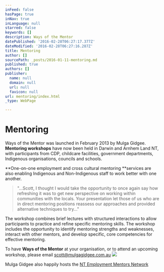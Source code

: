 ```yaml
---
inFeed: false
hasPage: true
inNav: true
inLanguage: null
starred: false
keywords: []
description: Ways of the Mentor
datePublished: '2016-02-28T06:27:17.377Z'
dateModified: '2016-02-28T06:27:16.287Z'
title: Mentoring
author: []
sourcePath: _posts/2016-01-11-mentoring.md
published: true
authors: []
publisher:
  name: null
  domain: null
  url: null
  favicon: null
url: mentoring/index.html
_type: WebPage

---
```

# Mentoring

Ways of the Mentor was launched in February
2013 by Mulga Gidgee. **Mentoring workshops** have now been held in Darwin and Arnhem Land
NT, with participants from CDP, childcare facilities, government departments, Indigenous organisations, councils and schools. 

**One-on-one employment and cross cultural mentoring **services are also enabling Indigenous and Non-Indigenous staff to work better with one another.

> "...Scott, I thought I would take the opportunity to once again say how
> refreshing it was to get new perspective on working within communities with the
> locals. Your presentation let those of us who are in direct mentoring positions
> reassess our approaches and provided alternative techniques to try..."

The workshop combines brief lectures with
structured interactions to allow participants to practice and refine specific
mentoring skills. The workshop includes the opportunity to identify mentoring
strengths and weaknesses, interact with other mentors, and develop specific,
core competencies for effective mentoring.

To have **Ways of the Mentor** at your
organisation, or to attend an upcoming workshop, please email scott@mulgagidgee.com.au ![](https://s3-us-west-2.amazonaws.com/the-grid-img/p/20a1fe5dcea4814661031c78cf2175b18c50a044.jpg)

Mulga Gidgee also happily hosts the [NT
Employment Mentors Network][0]

[][0]

[][0]

[0]: http://mentornt.net.au/